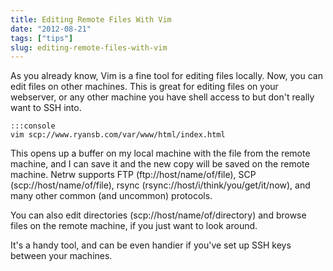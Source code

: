 ```yaml
---
title: Editing Remote Files With Vim
date: "2012-08-21"
tags: ["tips"]
slug: editing-remote-files-with-vim
---
```


As you already know, Vim is a fine tool for editing files locally. Now, you can
edit files on other machines. This is great for editing files on your
webserver, or any other machine you have shell access to but don't really want
to SSH into.

	:::console
	vim scp://www.ryansb.com/var/www/html/index.html

This opens up a buffer on my local machine with the file from the remote
machine, and I can save it and the new copy will be saved on the remote
machine. Netrw supports FTP (ftp://host/name/of/file), SCP
(scp://host/name/of/file), rsync (rsync://host/i/think/you/get/it/now), and
many other common (and uncommon) protocols.

You can also edit directories (scp://host/name/of/directory) and browse files
on the remote machine, if you just want to look around.

It's a handy tool, and can be even handier if you've set up SSH keys between
your machines.
